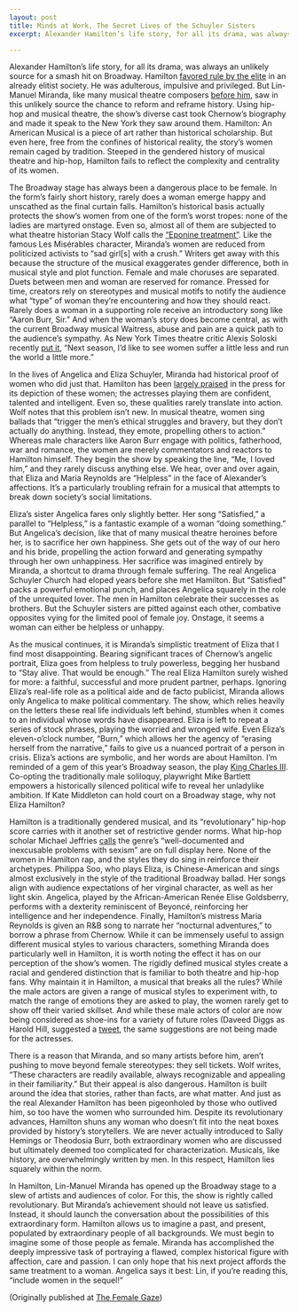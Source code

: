 ```yaml
---
layout: post
title: Minds at Work, The Secret Lives of the Schuyler Sisters
excerpt: Alexander Hamilton’s life story, for all its drama, was always an unlikely source for a smash hit on Broadway. Hamilton favored rule by the elite in an already elitist society. He was adulterous, impulsive and privileged. But Lin-Manuel Miranda, like many musical theatre composers before him, saw in this unlikely source the chance to reform and reframe history.

---
```


Alexander Hamilton’s life story, for all its drama, was always an unlikely source for a smash hit on Broadway. Hamilton [favored rule by the elite](http://www.nytimes.com/2016/06/11/opinion/what-hamilton-forgets-about-alexander-hamilton.html?_r=0) in an already elitist society. He was adulterous, impulsive and privileged. But Lin-Manuel Miranda, like many musical theatre composers [before him](https://berkshireonstage.com/2010/06/03/was-sweeney-todd-a-real-person-a-serial-killer/), saw in this unlikely source the chance to reform and reframe history. Using hip-hop and musical theatre, the show’s diverse cast took Chernow’s biography and made it speak to the New York they saw around them. Hamilton: An American Musical is a piece of art rather than historical scholarship. But even here, free from the confines of historical reality, the story’s women remain caged by tradition. Steeped in the gendered history of musical theatre and hip-hop, Hamilton fails to reflect the complexity and centrality of its women.

The Broadway stage has always been a dangerous place to be female. In the form’s fairly short history, rarely does a woman emerge happy and unscathed as the final curtain falls. Hamilton’s historical basis actually protects the show’s women from one of the form’s worst tropes: none of the ladies are martyred onstage. Even so, almost all of them are subjected to what theatre historian Stacy Wolf calls the [“Eponine treatment”](https://www.washingtonpost.com/opinions/why-we-love-les-miserables-despite-its-miserable-gender-stereotypes/2012/12/28/bc8ef17e-4f84-11e2-839d-d54cc6e49b63_story.html). Like the famous Les Misérables character, Miranda’s women are reduced from politicized activists to “sad girl[s] with a crush.” Writers get away with this because the structure of the musical exaggerates gender difference, both in musical style and plot function. Female and male choruses are separated. Duets between men and woman are reserved for romance. Pressed for time, creators rely on stereotypes and musical motifs to notify the audience what “type” of woman they’re encountering and how they should react. Rarely does a woman in a supporting role receive an introductory song like “Aaron Burr, Sir.” And when the woman’s story does become central, as with the current Broadway musical Waitress, abuse and pain are a quick path to the audience’s sympathy. As New York Times theatre critic Alexis Soloski recently [put it](http://www.nytimes.com/2016/06/05/theater/women-on-broadway-a-year-of-living-dangerously.html?_r=0), “Next season, I’d like to see women suffer a little less and run the world a little more.”

In the lives of Angelica and Eliza Schuyler, Miranda had historical proof of women who did just that. Hamilton has been [largely praised](http://www.nytimes.com/2015/08/07/theater/review-hamilton-young-rebels-changing-history-and-theater.html) in the press for its depiction of these women; the actresses playing them are confident, talented and intelligent. Even so, these qualities rarely translate into action. Wolf notes that this problem isn’t new. In musical theatre, women sing ballads that “trigger the men’s ethical struggles and bravery, but they don’t actually do anything. Instead, they emote, propelling others to action.” Whereas male characters like Aaron Burr engage with politics, fatherhood, war and romance, the women are merely commentators and reactors to Hamilton himself. They begin the show by speaking the line, “Me, I loved him,” and they rarely discuss anything else. We hear, over and over again, that Eliza and Maria Reynolds are “Helpless” in the face of Alexander’s affections. It’s a particularly troubling refrain for a musical that attempts to break down society’s social limitations.

Eliza’s sister Angelica fares only slightly better. Her song “Satisfied,” a parallel to “Helpless,” is a fantastic example of a woman “doing something.” But Angelica’s decision, like that of many musical theatre heroines before her, is to sacrifice her own happiness. She gets out of the way of our hero and his bride, propelling the action forward and generating sympathy through her own unhappiness. Her sacrifice was imagined entirely by Miranda, a shortcut to drama through female suffering. The real Angelica Schuyler Church had eloped years before she met Hamilton. But “Satisfied” packs a powerful emotional punch, and places Angelica squarely in the role of the unrequited lover. The men in Hamilton celebrate their successes as brothers. But the Schuyler sisters are pitted against each other, combative opposites vying for the limited pool of female joy. Onstage, it seems a woman can either be helpless or unhappy.

As the musical continues, it is Miranda’s simplistic treatment of Eliza that I find most disappointing. Bearing significant traces of Chernow’s angelic portrait, Eliza goes from helpless to truly powerless, begging her husband to “Stay alive. That would be enough.” The real Eliza Hamilton surely wished for more: a faithful, successful and more prudent partner, perhaps. Ignoring Eliza’s real-life role as a political aide and de facto publicist, Miranda allows only Angelica to make political commentary. The show, which relies heavily on the letters these real life individuals left behind, stumbles when it comes to an individual whose words have disappeared. Eliza is left to repeat a series of stock phrases, playing the worried and wronged wife. Even Eliza’s eleven-o’clock number, “Burn,” which allows her the agency of “erasing herself from the narrative,” fails to give us a nuanced portrait of a person in crisis. Eliza’s actions are symbolic, and her words are about Hamilton. I’m reminded of a gem of this year’s Broadway season, the play [King Charles III](http://www.nytimes.com/2015/11/02/theater/review-in-king-charles-iii-glimpsing-the-near-future-of-monarchy.html). Co-opting the traditionally male soliloquy, playwright Mike Bartlett empowers a historically silenced political wife to reveal her unladylike ambition. If Kate Middleton can hold court on a Broadway stage, why not Eliza Hamilton?

Hamilton is a traditionally gendered musical, and its “revolutionary” hip-hop score carries with it another set of restrictive gender norms. What hip-hop scholar Michael Jeffries [calls](http://www.theatlantic.com/entertainment/archive/2012/10/how-rap-can-help-end-rape-culture/264258/) the genre’s “well-documented and inexcusable problems with sexism” are on full display here. None of the women in Hamilton rap, and the styles they do sing in reinforce their archetypes. Philippa Soo, who plays Eliza, is Chinese-American and sings almost exclusively in the style of the traditional Broadway ballad. Her songs align with audience expectations of her virginal character, as well as her light skin. Angelica, played by the African-American Renée Elise Goldsberry, performs with a dexterity reminiscent of Beyoncé, reinforcing her intelligence and her independence. Finally, Hamilton’s mistress Maria Reynolds is given an R&B song to narrate her “nocturnal adventures,” to borrow a phrase from Chernow. While it can be immensely useful to assign different musical styles to various characters, something Miranda does particularly well in Hamilton, it is worth noting the effect it has on our perception of the show’s women. The rigidly defined musical styles create a racial and gendered distinction that is familiar to both theatre and hip-hop fans. Why maintain it in Hamilton, a musical that breaks all the rules? While the male actors are given a range of musical styles to experiment with, to match the range of emotions they are asked to play, the women rarely get to show off their varied skillset. And while these male actors of color are now being considered as shoe-ins for a variety of future roles (Daveed Diggs as Harold Hill, suggested a [tweet](https://twitter.com/ajaromano/status/729055492195139585), the same suggestions are not being made for the actresses.

There is a reason that Miranda, and so many artists before him, aren’t pushing to move beyond female stereotypes: they sell tickets. Wolf writes, “These characters are readily available, always recognizable and appealing in their familiarity.” But their appeal is also dangerous. Hamilton is built around the idea that stories, rather than facts, are what matter. And just as the real Alexander Hamilton has been pigeonholed by those who outlived him, so too have the women who surrounded him. Despite its revolutionary advances, Hamilton shuns any woman who doesn’t fit into the neat boxes provided by history’s storytellers. We are never actually introduced to Sally Hemings or Theodosia Burr, both extraordinary women who are discussed but ultimately deemed too complicated for characterization. Musicals, like history, are overwhelmingly written by men. In this respect, Hamilton lies squarely within the norm.

In Hamilton, Lin-Manuel Miranda has opened up the Broadway stage to a slew of artists and audiences of color. For this, the show is rightly called revolutionary. But Miranda’s achievement should not leave us satisfied. Instead, it should launch the conversation about the possibilities of this extraordinary form. Hamilton allows us to imagine a past, and present, populated by extraordinary people of all backgrounds. We must begin to imagine some of those people as female. Miranda has accomplished the deeply impressive task of portraying a flawed, complex historical figure with affection, care and passion. I can only hope that his next project affords the same treatment to a woman. Angelica says it best: Lin, if you’re reading this, “include women in the sequel!”

(Originally published at [The Female Gaze](https://thefemalegaze.org/2016/06/30/why-we-love-hamilton-a-musical-about-men/))

